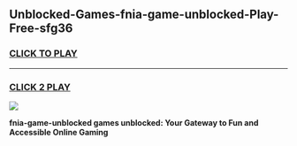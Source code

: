 
## Unblocked-Games-fnia-game-unblocked-Play-Free-sfg36
<h3>
<a href="https://premium76.site?title=fnia-game-unblocked&ref=23A">CLICK TO PLAY</a></h3>
<hr>

<h3>
<a href="https://premium76.site?title=fnia-game-unblocked&ref=23A">CLICK 2 PLAY</a>
  
</h3>

<a href="https://premium76.site?title=fnia-game-unblocked&ref=23A"><img src="https://clearcache.store/games.png"></a>


**fnia-game-unblocked games unblocked: Your Gateway to Fun and Accessible Online Gaming**
